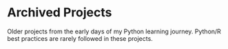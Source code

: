 # Archived Projects

Older projects from the early days of my Python learning journey. Python/R best practices
are rarely followed in these projects.